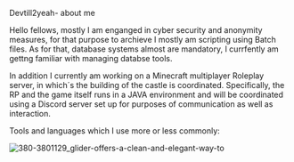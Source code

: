 Devtill2yeah- about me

Hello fellows, mostly I am enganged in cyber security and anonymity measures,
for that purpose to archieve I mostly am scripting using Batch files. 
As for that, database systems almost are mandatory, I currfently am gettng familiar with managing databse tools. 

In addition I currently am working on a Minecraft multiplayer Roleplay server, 
in which´s the building of the castle is coordinated. 
Specifically, the RP and the game itself runs in a JAVA environment and will be
coordinated using a Discord server set up for purposes of communication as well as interaction. 



Tools and languages which I use more or less commonly: 

![380-3801129_glider-offers-a-clean-and-elegant-way-to](https://user-images.githubusercontent.com/74370134/137207331-1d5b5276-0c31-4d3f-b2b6-acb0d89e6848.png)
